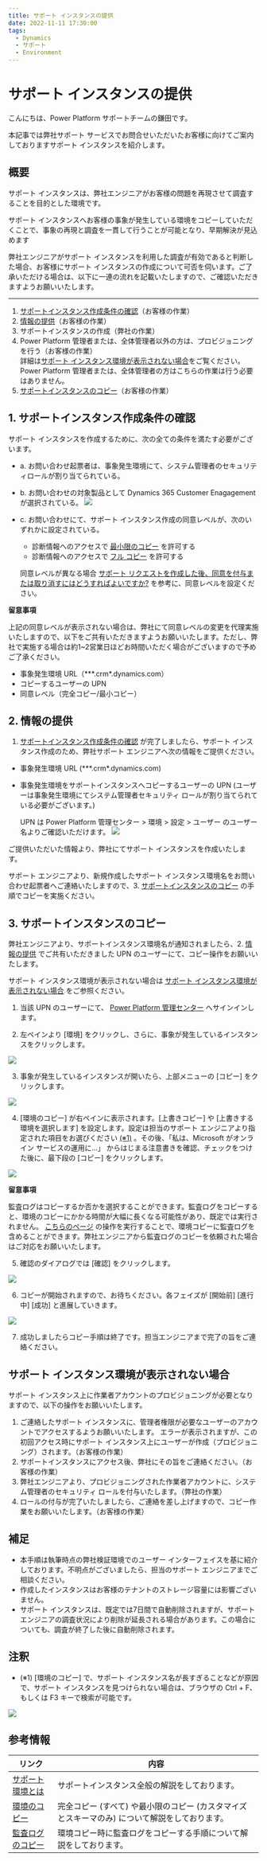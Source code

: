 ```yaml
---
title: サポート インスタンスの提供
date: 2022-11-11 17:30:00
tags:
  - Dynamics
  - サポート
  - Environment
---
```


#  サポート インスタンスの提供

こんにちは、Power Platform サポートチームの鎌田です。

本記事では弊社サポート サービスでお問合せいただいたお客様に向けてご案内しておりますサポート インスタンスを紹介します。

## 概要

サポート インスタンスは、弊社エンジニアがお客様の問題を再現させて調査することを目的とした環境です。

サポート インスタンスへお客様の事象が発生している環境をコピーしていただくことで、事象の再現と調査を一貫して行うことが可能となり、早期解決が見込めます

弊社エンジニアがサポート インスタンスを利用した調査が有効であると判断した場合、お客様にサポート インスタンスの作成について可否を伺います。ご了承いただける場合は、以下に一連の流れを記載いたしますので、ご確認いただきますようお願いいたします。

---
1. [サポートインスタンス作成条件の確認](#anchor-about-criteria)（お客様の作業）
2. [情報の提供](#anchor-about-information)（お客様の作業）
3. サポートインスタンスの作成（弊社の作業）
4. Power Platform 管理者または、全体管理者以外の方は、プロビジョニングを行う（お客様の作業）<br>詳細は[サポート インスタンス環境が表示されない場合](#anchor-about-environment)をご覧ください。<br>Power Platform 管理者または、全体管理者の方はこちらの作業は行う必要はありません。
5. [サポートインスタンスのコピー](#anchor-about-copy)（お客様の作業）



<a id='anchor-about-criteria'></a>
## 1. サポートインスタンス作成条件の確認

サポート インスタンスを作成するために、次の全ての条件を満たす必要がございます。
* a. お問い合わせ起票者は、事象発生環境にて、システム管理者のセキュリティロールが割り当てられている。
* b. お問い合わせの対象製品として Dynamics 365 Customer Enagagement が選択されている。
![](./Provide-Support-Instance/00_SR_product.png)
* c. お問い合わせにて、サポート インスタンス作成の同意レベルが、次のいずれかに設定されている。
    * 診断情報へのアクセスで [最小限のコピー](https://learn.microsoft.com/ja-jp/power-platform/admin/copy-environment#copy-over-customizations-and-schemas-only) を許可する
    * 診断情報へのアクセスで [フル コピー](https://learn.microsoft.com/ja-jp/power-platform/admin/copy-environment#copy-over-everything) を許可する
    
    同意レベルが異なる場合 [サポート リクエストを作成した後、同意を付与または取り消すにはどうすればよいですか?](https://learn.microsoft.com/ja-jp/power-platform/admin/support-environment#how-do-i-grant-or-revoke-consent-after-i-create-a-support-request) を参考に、同意レベルを設定ください。

   

__留意事項__

 上記の同意レベルが表示されない場合は、弊社にて同意レベルの変更を代理実施いたしますので、以下をご共有いただきますようお願いいたします。ただし、弊社で実施する場合は約1~2営業日ほどお時間いただく場合がございますので予めご了承ください。
   * 事象発生環境 URL（\***.crm\*.dynamics.com）
   * コピーするユーザーの UPN
   * 同意レベル（完全コピー/最小コピー）


<a id='anchor-about-information'></a>
## 2. 情報の提供
1. [サポートインスタンス作成条件の確認](#anchor-about-criteria) が完了しましたら、サポート インスタンス作成のため、弊社サポート エンジニアへ次の情報をご提供ください。
* 事象発生環境 URL (\***.crm\*.dynamics.com)
* 事象発生環境をサポートインスタンスへコピーするユーザーの UPN (ユーザーは事象発生環境にてシステム管理者セキュリティ ロールが割り当てられている必要がございます。)

  UPN は Power Platform 管理センター > 環境 > 設定 > ユーザー のユーザー名よりご確認いただけます。
![](./Provide-Support-Instance/00_UPN.png)

ご提供いただいた情報より、弊社にてサポート インスタンスを作成いたします。

サポート エンジニアより、新規作成したサポート インスタンス環境名をお問い合わせ起票者へご連絡いたしますので、3. [サポートインスタンスのコピー](#anchor-about-copy) の手順でコピーを実施ください。


<a id='anchor-about-copy'></a>
## 3. サポートインスタンスのコピー

弊社エンジニアより、サポートインスタンス環境名が通知されましたら、2. [情報の提供](#anchor-about-information) でご共有いただきました UPN のユーザーにて、コピー操作をお願いいたします。


サポート インスタンス環境が表示されない場合は [サポート インスタンス環境が表示されない場合](#anchor-about-environment) をご参照ください。


1. 当該 UPN のユーザーにて、 [Power Platform 管理センター](https://admin.powerplatform.microsoft.com/) へサインインします。

2. 左ペインより [環境] をクリックし、さらに、事象が発生しているインスタンスをクリックします。

![](./Provide-Support-Instance/00_choose-environment.png)

3. 事象が発生しているインスタンスが開いたら、上部メニューの [コピー] をクリックします。

![](./Provide-Support-Instance/01_copy_environment.png)

4. [環境のコピー] が右ペインに表示されます。[上書きコピー] や [上書きする環境を選択します] を設定します。設定は担当のサポート エンジニアより指定された項目をお選びください [(※1)](#注釈) 。その後、「私は、Microsoft がオンライン サービスの運用に…」 からはじまる注意書きを確認、チェックをつけた後に、最下段の [コピー] をクリックします。

![](./Provide-Support-Instance/02_copy_environment_setting.png)

__留意事項__

監査ログはコピーするか否かを選択することができます。監査ログをコピーすると、環境のコピーにかかる時間が大幅に長くなる可能性があり、既定では実行されません。 [こちらのページ](https://learn.microsoft.com/ja-jp/power-platform/admin/copy-environment#copying-audit-logs) の操作を実行することで、環境コピーに監査ログを含めることができます。弊社エンジニアから監査ログのコピーを依頼された場合はご対応をお願いいたします。


5. 確認のダイアログでは [確認] をクリックします。

![](./Provide-Support-Instance/03_overwrite_confirm.png)

6. コピーが開始されますので、お待ちください。各フェイズが [開始前] [進行中] [成功] と進展していきます。

![](./Provide-Support-Instance/04_processing.png)

7. 成功しましたらコピー手順は終了です。担当エンジニアまで完了の旨をご連絡ください。

<a id='anchor-about-environment'></a>
## サポート インスタンス環境が表示されない場合
サポート インスタンス上に作業者アカウントのプロビジョニングが必要となりますので、以下の操作をお願いいたします。
1. ご連絡したサポート インスタンスに、管理者権限が必要なユーザーのアカウントでアクセスするようお願いいたします。
エラーが表示されますが、この初回アクセス時にサポート インスタンス上にユーザーが作成（プロビジョニング）されます。（お客様の作業）
2. サポートインスタンスにアクセス後、弊社にその旨をご連絡ください。（お客様の作業）
3. 弊社エンジニアより、プロビジョニングされた作業者アカウントに、システム管理者のセキュリティ ロールを付与いたします。（弊社の作業）
4. ロールの付与が完了いたしましたら、ご連絡を差し上げますので、コピー作業をお願いいたします。（お客様の作業）

## 補足

- 本手順は執筆時点の弊社検証環境でのユーザー インターフェイスを基に紹介しております。不明点がございましたら、担当のサポート エンジニアまでご相談ください。
- 作成したインスタンスはお客様のテナントのストレージ容量には影響ございません。
- サポート インスタンスは、既定では7日間で自動削除されますが、サポート エンジニアの調査状況により削除が延長される場合があります。この場合についても、調査が終了した後に自動削除されます。

## 注釈
- (※1) [環境のコピー] で、サポート インスタンス名が長すぎることなどが原因で、サポート インスタンスを見つけられない場合は、ブラウザの Ctrl + F、もしくは F3 キーで検索が可能です。

![](./Provide-Support-Instance/07_search_instance.png)


## 参考情報

| リンク | 内容 |
| ---- | --- |
| [サポート環境とは](https://learn.microsoft.com/ja-jp/power-platform/admin/support-environment#what-are-support-environments) | サポートインスタンス全般の解説をしております。 |
| [環境のコピー](https://learn.microsoft.com/ja-jp/power-platform/admin/copy-environment) | 完全コピー (すべて) や最小限のコピー (カスタマイズとスキーマのみ) について解説をしております。 |
| [監査ログのコピー](https://learn.microsoft.com/ja-jp/power-platform/admin/copy-environment#copying-audit-logs) | 環境コピー時に監査ログをコピーする手順について解説をしております。 |
